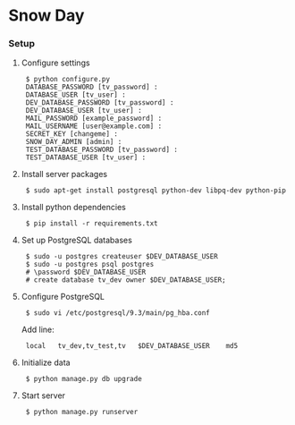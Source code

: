 Snow Day
==========
### Setup
1. Configure settings

        $ python configure.py
        DATABASE_PASSWORD [tv_password] : 
        DATABASE_USER [tv_user] : 
        DEV_DATABASE_PASSWORD [tv_password] : 
        DEV_DATABASE_USER [tv_user] : 
        MAIL_PASSWORD [example_password] : 
        MAIL_USERNAME [user@example.com] : 
        SECRET_KEY [changeme] : 
        SNOW_DAY_ADMIN [admin] : 
        TEST_DATABASE_PASSWORD [tv_password] : 
        TEST_DATABASE_USER [tv_user] :

2. Install server packages

        $ sudo apt-get install postgresql python-dev libpq-dev python-pip

3. Install python dependencies

        $ pip install -r requirements.txt

4. Set up PostgreSQL databases
        
        $ sudo -u postgres createuser $DEV_DATABASE_USER
        $ sudo -u postgres psql postgres
        # \password $DEV_DATABASE_USER
        # create database tv_dev owner $DEV_DATABASE_USER;

5. Configure PostgreSQL

        $ sudo vi /etc/postgresql/9.3/main/pg_hba.conf

    Add line:

        local   tv_dev,tv_test,tv   $DEV_DATABASE_USER    md5

6. Initialize data

        $ python manage.py db upgrade

7. Start server

        $ python manage.py runserver
        
